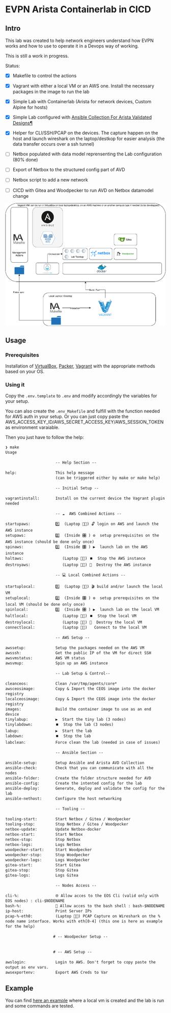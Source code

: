 # EVPN Arista Containerlab in CICD



## Intro

This lab was created to help network engineers understand how EVPN works and how to use to operate it in a Devops way of working.

This is still a work in progress.

Status:

- [x] Makefile to control the actions
- [x] Vagrant with either a local VM or an AWS one. Install the necessary packages in the image to run the lab
- [x] Simple Lab with Containerlab (Arista for network devices, Custom Alpine for hosts)
- [x] Simple Lab configured with [Ansible Collection For Arista Validated Designs]()[¶](https://avd.sh/en/latest/#ansible-collection-for-arista-validated-designs)
- [x] Helper for CLI/SSH/PCAP on the devices. The capture happen on the host and launch wireshark on the laptop/destkop for easier analysis (the data transfer occurs over a ssh tunnel)
- [ ] Netbox populated with data model reprensenting the Lab configuration (80% done)
- [ ] Export of Netbox to the structured config part of AVD
- [ ] Netbox script to add a new network
- [ ] CICD with Gitea and Woodpecker to run AVD on Netbox datamodel change



![overview](docs/overview.png)![]()



## Usage

###  Prerequisites

Installation of [VirtualBox](https://www.virtualbox.org/wiki/Downloads), [Packer](https://www.packer.io/downloads), [Vagrant](https://www.vagrantup.com/downloads)  with the appropriate methods based on your OS.

### Using it

Copy the `.env.template` to `.env` and modify accordingly the variables for your setup.

You can also create the `.env_Makefile` and fulfill with the function needed for AWS auth in your setup. Or you can just copy paste the AWS_ACCESS_KEY_ID/AWS_SECRET_ACCESS_KEY/AWS_SESSION_TOKEN as environment varaiable.

Then you just have to follow the help:

```
❯ make                                                                                                                                                                       
Usage

                      -- Help Section --

help:                 This help message
                      (can be triggered either by make or make help)

                      -- Initial Setup --

vagrantinstall:       Install on the current device the Vagrant plugin needed

                      -- ☁️  AWS Combined Actions --

startupaws:           1️⃣️  (Laptop 👨‍💻) 🔓 login on AWS and launch the AWS instance
setupaws:             2️⃣️  (Inside 🎛 ) ⚙️  setup prerequisites on the AWS instance (should be done only once)
spinaws:              3️⃣️  (Inside 🎛 ) ▶️  launch lab on the AWS instance
haltaws:                 (Laptop 👨‍💻) ⏹️  Stop the AWS instance
destroyaws:              (Laptop 👨‍💻) 🧨  Destroy the AWS instance

                      -- 💻️ Local Combined Actions --

startuplocal:         1️⃣️  (Laptop 👨‍💻) 🎬 build and/or launch the local VM
setuplocal:           2️⃣️  (Inside 🎛 ) ⚙️  setup prerequisites on the local VM (should be done only once)
spinlocal:            3️⃣️  (Inside 🎛 ) ▶️  launch lab on the local VM
haltlocal:               (Laptop 👨‍💻) ⏹️  Stop the local VM
destroylocal:            (Laptop 👨‍💻) 🧨  Destroy the local VM
connectlocal:            (Laptop 👨‍💻)   Connect to the local VM

                      -- AWS Setup --

awssetup:             Setup the packages needed on the AWS VM
awsssh:               Get the public IP of the VM for direct SSH
awsvmstatus:          AWS VM status
awsvmup:              Spin up an AWS instance

                      -- Lab Setup & Control--

cleanceos:            Clean /var/tmp/agents/core*
awsceosimage:         Copy & Import the CEOS image into the docker registry
localceosimage:       Copy & Import the CEOS image into the docker registry
images:               Build the container image to use as an end device
tinylabup:            ▶️  Start the tiny lab (3 nodes)
tinylabdown:          ⏹️  Stop the lab (3 nodes)
labup:                ▶️  Start the lab
labdown:              ⏹️  Stop the lab
labclean:             Force clean the lab (needed in case of issues)

                      -- Ansible Section --

ansible-setup:        Setup Ansible and Arista AVD Collection
ansible-check:        Check that you can communicate with all the nodes
ansible-folder:       Create the folder structure needed for AVD
ansible-config:       Create the intented config for the lab
ansible-deploy:       Generate, deploy and validate the config for the lab
ansible-nethost:      Configure the host networking

                      -- Tooling --

tooling-start:        Start Netbox / Gitea / Woodpecker
tooling-stop:         Stop Netbox / Gitea / Woodpecker
netbox-update:        Update Netbox-docker
netbox-start:         Start Netbox
netbox-stop:          Stop Netbox
netbox-logs:          Logs Netbox
woodpecker-start:     Start Woodpecker
woodpecker-stop:      Stop Woodpecker
woodpecker-logs:      Logs Woodpecker
gitea-start:          Start Gitea
gitea-stop:           Stop Gitea
gitea-logs:           Logs Gitea

                      -- Nodes Access --

cli-%:                🌐 Allow acces to the EOS Cli (valid only with EOS nodes) : cli-$NODENAME
bash-%:               🔗 Allow acces to the bash shell : bash-$NODENAME
ip-host:              Print Server IPs
pcap-%-eth0:          (Laptop 👨‍💻) PCAP Capture on Wireshark on the % node name interface. Works with eth[0-4] (this one is here as example for the help)

                     # -- Woodpecker Setup --


                     # -- AWS Setup --

awslogin:             Login to AWS. Don't forget to copy paste the output as env vars.
awsexportenv:         Export AWS Creds to Var
```



## Example

You can find [here an example](https://jmanteau.github.io/evpn-cicd-arista-containerlab/tinylabexample.html) where a local vm is created and the lab is run and some commands are tested.
